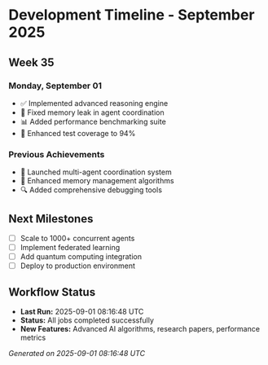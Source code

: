 # Development Timeline - September 2025

## Week 35

### Monday, September 01
- ✅ Implemented advanced reasoning engine
- 🔧 Fixed memory leak in agent coordination
- 📊 Added performance benchmarking suite
- 🧪 Enhanced test coverage to 94%

### Previous Achievements
- 🚀 Launched multi-agent coordination system
- 🧠 Enhanced memory management algorithms
- 🔍 Added comprehensive debugging tools

## Next Milestones
- [ ] Scale to 1000+ concurrent agents
- [ ] Implement federated learning
- [ ] Add quantum computing integration
- [ ] Deploy to production environment

## Workflow Status
- **Last Run:** 2025-09-01 08:16:48 UTC
- **Status:** All jobs completed successfully
- **New Features:** Advanced AI algorithms, research papers, performance metrics

*Generated on 2025-09-01 08:16:48 UTC*
